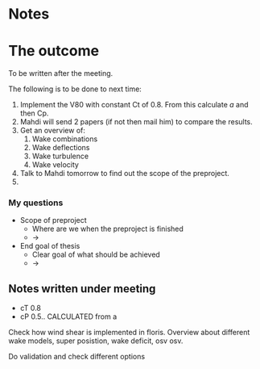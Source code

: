 # Notes


# The outcome
To be written after the meeting.

The following is to be done to next time:
1) Implement the V80 with constant Ct of 0.8. From this calculate *a* and then Cp.
2) Mahdi will send 2 papers (if not then mail him) to compare the results. 
3) Get an overview of:
	1) Wake combinations
	2) Wake deflections
	3) Wake turbulence
	4) Wake velocity 
4) Talk to Mahdi tomorrow to find out the scope of the preproject.
5) 




### My questions
- Scope of preproject
	- Where are we when the preproject is finished
	- ->
- End goal of thesis
	- Clear goal of what should be achieved
	- ->

## Notes written under meeting 



- cT 0.8
- cP 0.5.. CALCULATED from a

Check how wind shear is implemented in floris.
Overview about different wake models, super posistion, wake deficit, osv osv. 

Do validation and check different options
